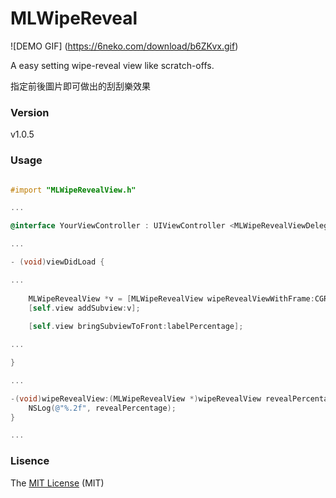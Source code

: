 # MLWipeReveal
![DEMO GIF] (https://6neko.com/download/b6ZKvx.gif)

A easy setting wipe-reveal view like scratch-offs.

指定前後圖片即可做出的刮刮樂效果

### Version
v1.0.5

### Usage

```objective-c

#import "MLWipeRevealView.h"

...

@interface YourViewController : UIViewController <MLWipeRevealViewDelegate>

...

- (void)viewDidLoad {

...
    
    MLWipeRevealView *v = [MLWipeRevealView wipeRevealViewWithFrame:CGRectMake(20.0f, 100.0f, 100.0f, 100.0f) withBackGroundImage:[UIImage imageNamed:@"background.jpg"] andImageForWipeOut:[UIImage imageNamed:@"mask.png"] delegate:self];
    [self.view addSubview:v];
    
    [self.view bringSubviewToFront:labelPercentage];

...

}

...

-(void)wipeRevealView:(MLWipeRevealView *)wipeRevealView revealPercentage:(float)revealPercentage{
    NSLog(@"%.2f", revealPercentage);
}

...

```


### Lisence
The [MIT License] (MIT)

[MIT License]: <https://github.com/nomoneynohoney/MLWipeReveal/blob/master/LICENSE.md>

